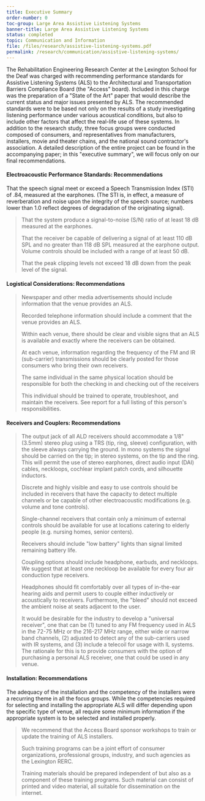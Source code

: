 ```yaml
---
title: Executive Summary
order-number: 0
toc-group: Large Area Assistive Listening Systems
banner-title: Large Area Assistive Listening Systems
status: completed
topic: Communication and Information
file: /files/research/assistive-listening-systems.pdf
permalink: /research/communication/assistive-listening-systems/
---
```


The Rehabilitation Engineering Research Center at the Lexington School for the Deaf was charged with recommending performance standards for Assistive Listening Systems (ALS) to the Architectural and Transportation Barriers Compliance Board (the "Access" board). Included in this charge was the preparation of a "State of the Art" paper that would describe the current status and major issues presented by ALS. The recommended standards were to be based not only on the results of a study investigating listening performance under various acoustical conditions, but also to include other factors that affect the real-life use of these systems. In addition to the research study, three focus groups were conducted composed of consumers, and representatives from manufacturers, installers, movie and theater chains, and the national sound contractor's association. A detailed description of the entire project can be found in the accompanying paper; in this "executive summary", we will focus only on our final recommendations.

#### Electroacoustic Performance Standards: Recommendations

That the speech signal meet or exceed a Speech Transmission Index (STI) of .84, measured at the earphones. (The STI is, in effect, a measure of reverberation and noise upon the integrity of the speech source; numbers lower than 1.0 reflect degrees of degradation of the originating signal).

> That the system produce a signal-to-noise (S/N) ratio of at least 18 dB measured at the earphones.
>
> That the receiver be capable of delivering a signal of at least 110 dB SPL and no greater than 118 dB SPL measured at the earphone output. Volume controls should be included with a range of at least 50 dB.
>
> That the peak clipping levels not exceed 18 dB down from the peak level of the signal.

#### Logistical Considerations: Recommendations

> Newspaper and other media advertisements should include information that the venue provides an ALS.
>
> Recorded telephone information should include a comment that the venue provides an ALS.
>
> Within each venue, there should be clear and visible signs that an ALS is available and exactly where the receivers can be obtained.
>
> At each venue, information regarding the frequency of the FM and IR (sub-carrier) transmissions should be clearly posted for those consumers who bring their own receivers.
>
> The same individual in the same physical location should be responsible for both the checking in and checking out of the receivers
>
> This individual should be trained to operate, troubleshoot, and maintain the receivers. See report for a full listing of this person's responsibilities.

#### Receivers and Couplers: Recommendations

> The output jack of all ALD receivers should accommodate a 1/8" (3.5mm) stereo plug using a TRS (tip, ring, sleeve) configuration, with the sleeve always carrying the ground. In mono systems the signal should be carried on the tip; in stereo systems, on the tip and the ring. This will permit the use of stereo earphones, direct audio input (DAI) cables, neckloops, cochlear implant patch cords, and silhouette inductors.
>
> Discrete and highly visible and easy to use controls should be included in receivers that have the capacity to detect multiple channels or be capable of other electroacoustic modifications (e.g. volume and tone controls).
>
> Single-channel receivers that contain only a minimum of external controls should be available for use at locations catering to elderly people (e.g. nursing homes, senior centers).
>
> Receivers should include "low battery" lights than signal limited remaining battery life.
>
> Coupling options should include headphone, earbuds, and neckloops. We suggest that at least one neckloop be available for every four air conduction type receivers.
>
> Headphones should fit comfortably over all types of in-the-ear hearing aids and permit users to couple either inductively or acoustically to receivers. Furthermore, the "bleed" should not exceed the ambient noise at seats adjacent to the user.
>
> It would be desirable for the industry to develop a "universal receiver", one that can be (1) tuned to any FM frequency used in ALS in the 72-75 MHz or the 216-217 MHz range, either wide or narrow band channels, (2) adjusted to detect any of the sub-carriers used with IR systems, and (3) include a telecoil for usage with IL systems. The rationale for this is to provide consumers with the option of purchasing a personal ALS receiver, one that could be used in any venue.

#### Installation: Recommendations

The adequacy of the installation and the competency of the installers were a recurring theme in all the focus groups. While the competencies required for selecting and installing the appropriate ALS will differ depending upon the specific type of venue, all require some minimum information if the appropriate system is to be selected and installed properly.

> We recommend that the Access Board sponsor workshops to train or update the training of ALS installers.
>
> Such training programs can be a joint effort of consumer organizations, professional groups, industry, and such agencies as the Lexington RERC.
>
> Training materials should be prepared independent of but also as a component of these training programs. Such material can consist of printed and video material, all suitable for dissemination on the internet.
